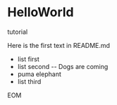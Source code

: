 # HelloWorld
tutorial

Here is the first text in README.md

* list first
* list second -- Dogs are coming
* puma elephant
* list third

EOM
